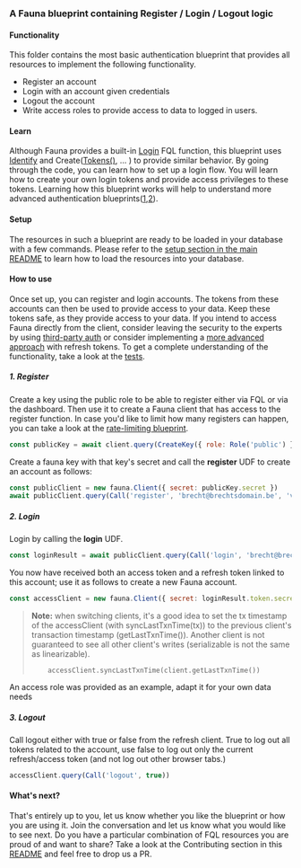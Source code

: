 ### A Fauna blueprint containing Register / Login / Logout logic

#### Functionality

This folder contains the most basic authentication blueprint that provides all resources to implement the following functionality. 

- Register an account
- Login with an account given credentials
- Logout the account
- Write access roles to provide access to data to logged in users. 

#### Learn

Although Fauna provides a built-in [Login](https://docs.fauna.com/fauna/current/api/fql/functions/login?lang=javascript) FQL function, this blueprint uses [Identify](https://docs.fauna.com/fauna/current/api/fql/functions/identify?lang=javascript) and Create([Tokens()](https://docs.fauna.com/fauna/current/api/fql/functions/tokens?lang=javascript), ... )  to provide similar behavior. By going through the code, you can learn how to set up a  login flow. You will learn how to create your own login tokens and provide access privileges to these tokens. Learning how this blueprint works will help to understand more advanced authentication blueprints([1](https://github.com/fauna-brecht/fauna-blueprints/tree/main/official/auth/refresh-tokens-simple),[2](https://github.com/fauna-brecht/fauna-blueprints/tree/main/official/auth/refresh-tokens-advanced)). 

#### Setup

The resources in such a blueprint are ready to be loaded in your database with a few commands. Please refer to the [setup section in the main README](https://github.com/fauna-brecht/fauna-blueprints/blob/main/README.md#set-up-a-blueprint) to learn how to load the resources into your database. 

#### How to use

Once set up,  you can register and login accounts. The tokens from these accounts can then be used to provide access to your data. Keep these tokens safe, as they provide access to your data. If you intend to access Fauna directly from the client, consider leaving the security to the experts by using [third-party auth](https://fauna.com/blog/setting-up-sso-authentication-in-fauna-with-auth0) or consider implementing a [more advanced approach](https://github.com/fauna-brecht/fauna-blueprints/tree/main/official/auth/refresh-tokens-advanced) with refresh tokens. To get a complete understanding of the functionality, take a look at the [tests](https://github.com/fauna-brecht/fauna-blueprints/tree/main/official/auth/register-login-logout/tests).

##### 1. Register

Create a key using the public role to be able to register either via FQL or via the dashboard. Then use it to create a Fauna client that has access to the register function. In case you'd like to limit how many registers can happen, you can take a look at the [rate-limiting blueprint](https://github.com/fauna-brecht/fauna-blueprints/tree/main/official/rate-limiting).

```javascript
const publicKey = await client.query(CreateKey({ role: Role('public') }))
```

Create a fauna key with that key's secret and call the **register** UDF to create an account as follows:

```javascript
const publicClient = new fauna.Client({ secret: publicKey.secret })
await publicClient.query(Call('register', 'brecht@brechtsdomain.be', 'verysecure'))
```

##### 2. Login

Login by calling the **login** UDF.

```javascript
const loginResult = await publicClient.query(Call('login', 'brecht@brechtsdomain.be', 'verysecure'))
```

You now have received both an access token and a refresh token linked to this account; use it as follows to create a new Fauna account. 

```javascript
const accessClient = new fauna.Client({ secret: loginResult.token.secret })
```

> **Note:**  when switching clients, it's a good idea to set the tx timestamp of the accessClient (with syncLastTxnTime(tx)) to the previous client's transaction timestamp (getLastTxnTime()). Another client is not guaranteed to see all other client's writes (serializable is not the same as linearizable). 
>
> ```    accessClient.syncLastTxnTime(client.getLastTxnTime())```

An access role was provided as an example, adapt it for your own data needs

##### 3. Logout

Call logout either with true or false from the refresh client. True to log out all tokens related to the account, use false to log out only the current refresh/access token (and not log out other browser tabs.)

```javascript
accessClient.query(Call('logout', true))
```

#### What's next?

That's entirely up to you, let us know whether you like the blueprint or how you are using it. Join the conversation <insert forum announcement> and let us know what you would like to see next. Do you have a particular combination of FQL resources you are proud of and want to share? Take a look at the Contributing section in this [README](https://github.com/fauna-brecht/fauna-blueprints#set-up-a-blueprint) and feel free to drop us a PR. 

